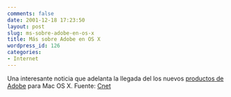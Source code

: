 ```yaml
---
comments: false
date: 2001-12-18 17:23:50
layout: post
slug: ms-sobre-adobe-en-os-x
title: Más sobre Adobe en OS X
wordpress_id: 126
categories:
- Internet
---
```


Una interesante noticia que adelanta la llegada del los nuevos [productos de Adobe](http://news.cnet.com/news/0-1006-200-8208527.html?tag=owv) para Mac OS X. Fuente: [Cnet](http://www.news.com)




 
